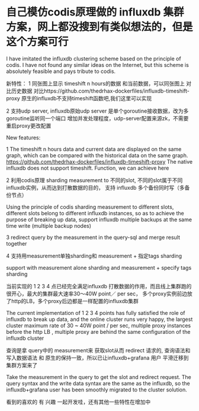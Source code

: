 # 自己模仿codis原理做的 influxdb 集群方案，网上都没搜到有类似想法的，但是这个方案可行
I have imitated the influxdb clustering scheme based on the principle of codis. I have not found any similar ideas on the Internet, but this scheme is absolutely feasible and pays tribute to codis.

新特性：
1 同张图上显示 timeshift n hours的数据 和当前数据，可以同张图上 对比历史数据
  对比https://github.com/thedrhax-dockerfiles/influxdb-timeshift-proxy
  原生的influxdb不支持timeshift函数吧,我们这里可以实现
  
2 支持udp server, influxdb原始udp server 是单个goroutine接收数据，改为多goroutine监听同一个端口 增加并发处理程度，udp-server配置来源zk，不需要重启proxy更改配置

New features: 

1 The timeshift n hours data and current data are displayed on the same graph, which can be compared with the historical data on the same graph. https://github.com/thedrhax-dockerfiles/influxdb-timeshift-proxy The native influxdb does not support timeshift. Function, we can achieve here


2 利用codis原理 sharding measurement to 不同的slot, 不同的slot属于不同 influxdb实例，从而达到打散数据的目的，
  支持 influxdb 多个备份同时写（多备份节点）

Using the principle of codis sharding measurement to different slots, different slots belong to different influxdb instances, so as to achieve the purpose of breaking up data, support influxdb multiple backups at the same time write (multiple backup nodes)

3 redirect query by the measurement in the query-sql and merge result together

4 支持用measurement单独sharding和 measurement + 指定tags sharding

support with measurement alone sharding and measurement + specify tags sharding

当前实现的 1 2 3 4 点已经完全满足influxdb 打散数据的作用，而且线上集群跑的很开心，最大的集群最大速率30～40W point／ per sec， 多个proxy实例前边放了http的LB，多个proxy后边都是一样配置的influxdb集群

The current implementation of 1 2 3 4 points has fully satisfied the role of influxdb to break up data, and the online cluster runs very happy, the largest cluster maximum rate of 30 ~ 40W point / per sec, multiple proxy instances before the http LB , multiple proxy are behind the same configuration of the influxdb cluster

查询是拿 query中的 measurement来 获取slot从而 redirect 请求的, 查询语法和 写入数据语法 和 原生的保持一致，所以已让influxdb+grafana 用户 平滑迁移到 集群方案来了

Take the measurement in the query to get the slot and redirect request. The query syntax and the write data syntax are the same as the influxdb, so the influxdb+grafana user has been smoothly migrated to the cluster solution.

看到的喜欢的 有 兴趣 一起开发哇，还有其他一些特性在增加中

